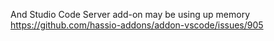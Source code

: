 And Studio Code Server add-on may be using up memory
https://github.com/hassio-addons/addon-vscode/issues/905
